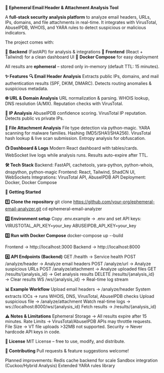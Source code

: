 **📧 Ephemeral Email Header & Attachment Analysis Tool**

A **full-stack security analysis platform** to analyze email headers, URLs, IPs, domains, and file attachments in real-time.
It integrates with VirusTotal, AbuseIPDB, WHOIS, and YARA rules to detect suspicious or malicious indicators.

The project comes with:

🔹 **Backend** (FastAPI) for analysis & integrations
🔹 **Frontend** (React + Tailwind) for a clean dashboard UI
🔹 **Docker Compose** for easy deployment

All results are **ephemeral** – stored only in-memory (default TTL: 15 minutes).

**✨ Features**
**🔍 Email Header Analysis**
Extracts public IPs, domains, and mail authentication results (SPF, DKIM, DMARC).
Detects routing anomalies & suspicious metadata.

**🌐 URL & Domain Analysis**
URL normalization & parsing.
WHOIS lookup, DNS resolution (A/MX).
Reputation checks with VirusTotal.

**📡 IP Analysis**
AbuseIPDB confidence scoring.
VirusTotal IP reputation.
Detects public vs private IPs.

**📎 File Attachment Analysis**
File type detection via python-magic.
YARA scanning for malware families.
Hashing (MD5/SHA1/SHA256).
VirusTotal hash lookup & live scan submission.
Entropy analysis for obfuscation.

**📺 Dashboard & Logs**
Modern React dashboard with tables/cards.
WebSocket live logs while analysis runs.
Results auto-expire after TTL.

**🛠️ Tech Stack**
Backend: FastAPI, cachetools, yara-python, python-whois, dnspython, python-magic
Frontend: React, Tailwind, ShadCN UI, WebSockets
Integrations: VirusTotal API, AbuseIPDB API
Deployment: Docker, Docker Compose

**🚀 Getting Started**

**1️⃣ Clone the repository**
git clone https://github.com/your-org/ephemeral-email-analyzer.git
cd ephemeral-email-analyzer

**2️⃣ Environment setup**
Copy .env.example → .env and set API keys:
VIRUSTOTAL_API_KEY=your_key
ABUSEIPDB_API_KEY=your_key

**3️⃣ Run with Docker Compose**
docker-compose up --build


Frontend → http://localhost:3000
Backend → http://localhost:8000

**4️⃣ API Endpoints (Backend)**
GET /health → Service health
POST /analyze/header → Analyze email headers
POST /analyze/url → Analyze suspicious URLs
POST /analyze/attachment → Analyze uploaded files
GET /results/{analysis_id} → Get analysis results
DELETE /results/{analysis_id} → Clear results
WS /ws/{analysis_id} → Real-time log stream

**📊 Example Workflow**
Upload email headers → /analyze/header
System extracts IOCs → runs WHOIS, DNS, VirusTotal, AbuseIPDB checks
Upload suspicious file → /analyze/attachment
Watch real-time logs → ws://localhost:8000/ws/{analysis_id}
Fetch results → /results/{analysis_id}

**⚠️ Notes & Limitations**
Ephemeral Storage → All results expire after 15 minutes.
Rate Limits → VirusTotal/AbuseIPDB APIs may throttle requests.
File Size → VT file uploads >32MB not supported.
Security → Never hardcode API keys in code.

**📄 License**
MIT License – free to use, modify, and distribute.

**🤝 Contributing**
Pull requests & feature suggestions welcome!

Planned improvements:
Redis cache backend for scale
Sandbox integration (Cuckoo/Hybrid Analysis)
Extended YARA rules library

